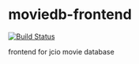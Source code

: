 # moviedb-frontend

[![Build Status](https://travis-ci.org/jamesclonk-io/moviedb-frontend.svg)](https://travis-ci.org/jamesclonk-io/moviedb-frontend)

frontend for jcio movie database
